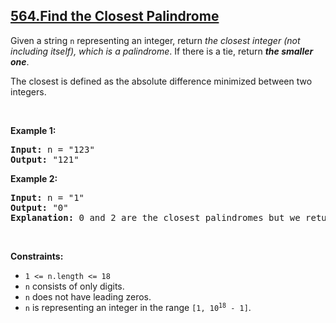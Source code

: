 ## [564.Find the Closest Palindrome](https://leetcode.com/problems/find-the-closest-palindrome/)
<p>Given a string <code>n</code> representing an integer, return <em>the closest integer (not including itself), which is a palindrome</em>. If there is a tie, return <em><strong>the smaller one</strong></em>.</p>

<p>The closest is defined as the absolute difference minimized between two integers.</p>

<p>&nbsp;</p>
<p><strong class="example">Example 1:</strong></p>

<pre>
<strong>Input:</strong> n = &quot;123&quot;
<strong>Output:</strong> &quot;121&quot;
</pre>

<p><strong class="example">Example 2:</strong></p>

<pre>
<strong>Input:</strong> n = &quot;1&quot;
<strong>Output:</strong> &quot;0&quot;
<strong>Explanation:</strong> 0 and 2 are the closest palindromes but we return the smallest which is 0.
</pre>

<p>&nbsp;</p>
<p><strong>Constraints:</strong></p>

<ul>
	<li><code>1 &lt;= n.length &lt;= 18</code></li>
	<li><code>n</code> consists of only digits.</li>
	<li><code>n</code> does not have leading zeros.</li>
	<li><code>n</code> is representing an integer in the range <code>[1, 10<sup>18</sup> - 1]</code>.</li>
</ul>
